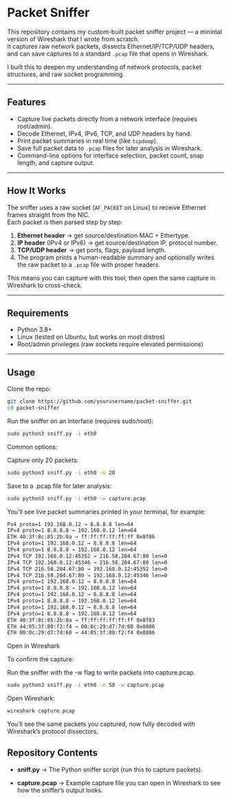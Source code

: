 # Packet Sniffer

This repository contains my custom-built packet sniffer project — a minimal version of Wireshark that I wrote from scratch.  
It captures raw network packets, dissects Ethernet/IP/TCP/UDP headers, and can save captures to a standard `.pcap` file that opens in Wireshark.  

I built this to deepen my understanding of network protocols, packet structures, and raw socket programming.

---

## Features

- Capture live packets directly from a network interface (requires root/admin).
- Decode Ethernet, IPv4, IPv6, TCP, and UDP headers by hand.
- Print packet summaries in real time (like `tcpdump`).
- Save full packet data to `.pcap` files for later analysis in Wireshark.
- Command-line options for interface selection, packet count, snap length, and capture output.

---

## How It Works

The sniffer uses a raw socket (`AF_PACKET` on Linux) to receive Ethernet frames straight from the NIC.  
Each packet is then parsed step by step:

1. **Ethernet header** → get source/destination MAC + Ethertype.  
2. **IP header** (IPv4 or IPv6) → get source/destination IP, protocol number.  
3. **TCP/UDP header** → get ports, flags, payload length.  
4. The program prints a human-readable summary and optionally writes the raw packet to a `.pcap` file with proper headers.  

This means you can capture with this tool, then open the same capture in Wireshark to cross-check.

---

## Requirements

- Python 3.8+
- Linux (tested on Ubuntu, but works on most distros)
- Root/admin privileges (raw sockets require elevated permissions)

---

## Usage

Clone the repo:

```bash
git clone https://github.com/yourusername/packet-sniffer.git
cd packet-sniffer
```

Run the sniffer on an interface (requires sudo/root):
```bash
sudo python3 sniff.py -i eth0
```

Common options:

Capture only 20 packets:
```bash
sudo python3 sniff.py -i eth0 -n 20
```

Save to a .pcap file for later analysis:
```bash
sudo python3 sniff.py -i eth0 -w capture.pcap
```

You’ll see live packet summaries printed in your terminal, for example:
```bash
Pv4 proto=1 192.168.0.12 → 8.8.8.8 len=64
IPv4 proto=1 8.8.8.8 → 192.168.0.12 len=64
ETH 40:3f:8c:85:2b:0a → ff:ff:ff:ff:ff:ff 0x8f86
IPv4 proto=1 192.168.0.12 → 8.8.8.8 len=64
IPv4 proto=1 8.8.8.8 → 192.168.0.12 len=64
IPv4 TCP 192.168.0.12:45352 → 216.58.204.67:80 len=0
IPv4 TCP 192.168.0.12:45346 → 216.58.204.67:80 len=0
IPv4 TCP 216.58.204.67:80 → 192.168.0.12:45352 len=0
IPv4 TCP 216.58.204.67:80 → 192.168.0.12:45346 len=0
IPv4 proto=1 192.168.0.12 → 8.8.8.8 len=64
IPv4 proto=1 8.8.8.8 → 192.168.0.12 len=64
IPv4 proto=1 192.168.0.12 → 8.8.8.8 len=64
IPv4 proto=1 8.8.8.8 → 192.168.0.12 len=64
IPv4 proto=1 192.168.0.12 → 8.8.8.8 len=64
IPv4 proto=1 8.8.8.8 → 192.168.0.12 len=64
ETH 40:3f:8c:85:2b:0a → ff:ff:ff:ff:ff:ff 0x8f83
ETH 44:05:3f:80:f2:f4 → 00:0c:29:d7:7d:60 0x0806
ETH 00:0c:29:d7:7d:60 → 44:05:3f:80:f2:f4 0x0806
```
Open in Wireshark

To confirm the capture:

Run the sniffer with the -w flag to write packets into capture.pcap.
```bash
sudo python3 sniff.py -i eth0 -n 50 -w capture.pcap
```

Open Wireshark:
```bash
wireshark capture.pcap
```

You’ll see the same packets you captured, now fully decoded with Wireshark’s protocol dissectors.

## Repository Contents

- **sniff.py** → The Python sniffer script (run this to capture packets).

- **capture.pcap** → Example capture file you can open in Wireshark to see how the sniffer’s output looks.


